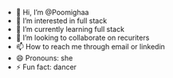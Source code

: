 - 👋 Hi, I’m @Poomighaa
- 👀 I’m interested in full stack
- 🌱 I’m currently learning full stack
- 💞️ I’m looking to collaborate on recuriters
- 📫 How to reach me through email or linkedin
- 😄 Pronouns: she
- ⚡ Fun fact: dancer

<!---
Poomighaa/Poomighaa is a ✨ special ✨ repository because its `README.md` (this file) appears on your GitHub profile.
You can click the Preview link to take a look at your changes.
--->
